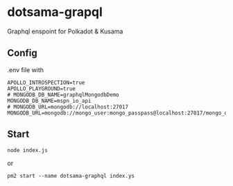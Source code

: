 # dotsama-grapql
Graphql enspoint for Polkadot &amp; Kusama

## Config

.env file with
```env
APOLLO_INTROSPECTION=true
APOLLO_PLAYGROUND=true
# MONGODB_DB_NAME=graphqlMongodbDemo
MONGODB_DB_NAME=mspn_io_api
# MONGODB_URL=mongodb://localhost:27017
MONGODB_URL=mongodb://mongo_user:mongo_passpass@localhost:27017/mongo_database
```

## Start

`node index.js`

or

`pm2 start --name dotsama-graphql index.ys`
